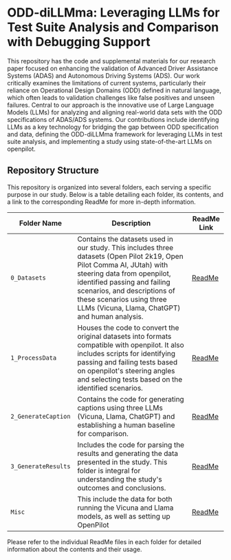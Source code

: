 # ODD-diLLMma: Leveraging LLMs for Test Suite Analysis and Comparison with Debugging Support

This repository has the code and supplemental materials for our research paper focused on enhancing the validation of Advanced Driver Assistance Systems (ADAS) and Autonomous Driving Systems (ADS). Our work critically examines the limitations of current systems, particularly their reliance on Operational Design Domains (ODD) defined in natural language, which often leads to validation challenges like false positives and unseen failures. Central to our approach is the innovative use of Large Language Models (LLMs) for analyzing and aligning real-world data sets with the ODD specifications of ADAS/ADS systems. Our contributions include identifying LLMs as a key technology for bridging the gap between ODD specification and data, defining the ODD-diLLMma framework for leveraging LLMs in test suite analysis, and implementing a study using state-of-the-art LLMs on openpilot. 

## Repository Structure

This repository is organized into several folders, each serving a specific purpose in our study. Below is a table detailing each folder, its contents, and a link to the corresponding ReadMe for more in-depth information.

| Folder Name       | Description | ReadMe Link |
|-------------------|-------------|-------------|
| `0_Datasets`      | Contains the datasets used in our study. This includes three datasets (Open Pilot 2k19, Open Pilot Comma AI, JUtah) with steering data from openpilot, identified passing and failing scenarios, and descriptions of these scenarios using three LLMs (Vicuna, Llama, ChatGPT) and human analysis. | [ReadMe](./0_Datasets/README.md) |
| `1_ProcessData`   | Houses the code to convert the original datasets into formats compatible with openpilot. It also includes scripts for identifying passing and failing tests based on openpilot's steering angles and selecting tests based on the identified scenarios. | [ReadMe](./1_ProcessData/README.md) |
| `2_GenerateCaption`| Contains the code for generating captions using three LLMs (Vicuna, Llama, ChatGPT) and establishing a human baseline for comparison. | [ReadMe](./2_GenerateCaption/README.md) |
| `3_GenerateResults`| Includes the code for parsing the results and generating the data presented in the study. This folder is integral for understanding the study's outcomes and conclusions. | [ReadMe](./3_GenerateResults/README.md) |
| `Misc`| This include the data for both running the Vicuna and Llama models, as well as setting up OpenPilot | [ReadMe](./Misc/README.md) |

Please refer to the individual ReadMe files in each folder for detailed information about the contents and their usage.
